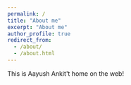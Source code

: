 ```yaml
---
permalink: /
title: "About me"
excerpt: "About me"
author_profile: true
redirect_from:
  - /about/
  - /about.html
---
```


This is Aayush Ankit't home on the web!

